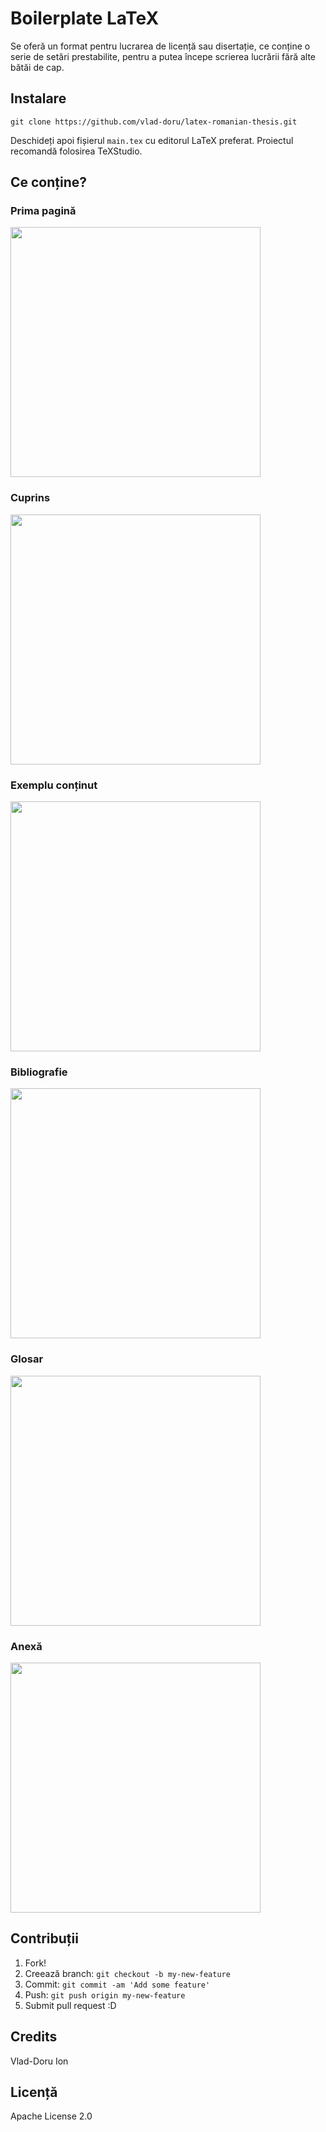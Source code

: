 # Boilerplate LaTeX

Se oferă un format pentru lucrarea de licență sau disertație, ce conține o serie de setări prestabilite, pentru a putea începe scrierea lucrării fără alte bătăi de cap.

## Instalare

`git clone https://github.com/vlad-doru/latex-romanian-thesis.git`

Deschideți apoi fișierul `main.tex` cu editorul LaTeX preferat. Proiectul recomandă folosirea TeXStudio.

## Ce conține?


### Prima pagină

<p>
  <img src="https://raw.githubusercontent.com/vlad-doru/latex-romanian-thesis/master/examples/first_page.png" width="400">
</p>

### Cuprins

<p>
  <img src="https://raw.githubusercontent.com/vlad-doru/latex-romanian-thesis/master/examples/toc.png" width="400">
</p>

### Exemplu conținut

<p>
  <img src="https://raw.githubusercontent.com/vlad-doru/latex-romanian-thesis/master/examples/example.png" width="400">
</p>

### Bibliografie

<p>
  <img src="https://raw.githubusercontent.com/vlad-doru/latex-romanian-thesis/master/examples/bibliography.png" width="400">
</p>

### Glosar

<p>
  <img src="https://raw.githubusercontent.com/vlad-doru/latex-romanian-thesis/master/examples/index.png" width="400">
</p>

### Anexă

<p>
  <img src="https://raw.githubusercontent.com/vlad-doru/latex-romanian-thesis/master/examples/appendix.png" width="400">
</p>

## Contribuții

1. Fork!
2. Creează branch: `git checkout -b my-new-feature`
3. Commit: `git commit -am 'Add some feature'`
4. Push: `git push origin my-new-feature`
5. Submit pull request :D

## Credits

Vlad-Doru Ion

## Licență

Apache License 2.0 
